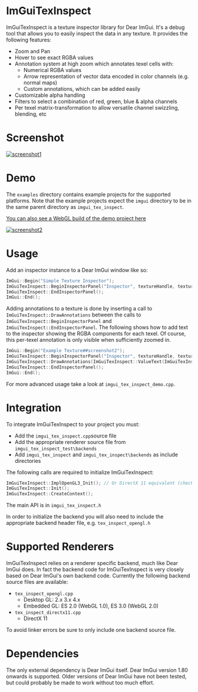 ImGuiTexInspect
=====

ImGuiTexInspect is a texture inspector library for Dear ImGui.  It's a debug tool that allows you to easily inspect the data in any texture.  It provides the following features:
- Zoom and Pan
- Hover to see exact RGBA values
- Annotation system at high zoom which annotates texel cells with:
    - Numerical RGBA values
    - Arrow representation of vector data encoded in color channels (e.g. normal maps)
    - Custom annotations, which can be added easily
- Customizable alpha handling
- Filters to select a combination of red, green, blue & alpha channels
- Per texel matrix-transformation to allow versatile channel swizzling, blending, etc

Screenshot
=====
[![screenshot1](https://andyborrell.github.io/imgui_tex_inspect/Screenshot_1.png)](https://andyborrell.github.io/imgui_tex_inspect/Screenshot_1.png)

Demo
=====

The ```examples``` directory contains example projects for the supported platforms.  Note that the example projects expect the `imgui` directory to be in the same parent directory as `imgui_tex_inspect`.

[You can also see a WebGL build of the demo project here](https://andyborrell.github.io/imgui_tex_inspect)


[![screenshot2](https://andyborrell.github.io/imgui_tex_inspect/Screenshot_2.png)](https://andyborrell.github.io/imgui_tex_inspect/Screenshot_2.png)


Usage
=====
Add an inspector instance to a Dear ImGui window like so:

```cpp
ImGui::Begin("Simple Texture Inspector");
ImGuiTexInspect::BeginInspectorPanel("Inspector", textureHandle, textureSize);
ImGuiTexInspect::EndInspectorPanel();
ImGui::End();
```

Adding annotations to a texture is done by inserting a call to `ImGuiTexInspect::DrawAnnotations` between the calls to `ImGuiTexInspect::BeginInspectorPanel` and `ImGuiTexInspect::EndInspectorPanel`.  The following shows how to add text to the inspector showing the RGBA components for each texel.  Of course, this per-texel annotation is only visible when sufficiently zoomed in.

```cpp
ImGui::Begin("Example Texture##screenshot2");
ImGuiTexInspect::BeginInspectorPanel("Inspector", textureHandle, textureSize);
ImGuiTexInspect::DrawAnnotations(ImGuiTexInspect::ValueText(ImGuiTexInspect::ValueText::Floats));
ImGuiTexInspect::EndInspectorPanel();
ImGui::End();
```

For more advanced usage take a look at `imgui_tex_inspect_demo.cpp`.


Integration
=====
To integrate ImGuiTexInspect to your project you must: 
- Add the `imgui_tex_inspect.cpp`source file
- Add the appropriate renderer source file from `imgui_tex_inspect_test\backends`
- Add `imgui_tex_inspect` and `imgui_tex_inspect\backends` as include directories

The following calls are required to initialize ImGuiTexInspect:
```cpp
ImGuiTexInspect::ImplOpenGL3_Init(); // Or DirectX 11 equivalent (check your chosen backend header file)
ImGuiTexInspect::Init();
ImGuiTexInspect::CreateContext();
```

The main API is in `imgui_tex_inspect.h`

In order to initialize the backend you will also need to include the appropriate backend header file, e.g. `tex_inspect_opengl.h` 


Supported Renderers
===== 
ImGuiTexInspect relies on a renderer specific backend, much like Dear ImGui does.  In fact the backend code for ImGuiTexInspect is very closely based on Dear ImGui's own backend code.  Currently the following backend source files are available:

- `tex_inspect_opengl.cpp`
    - Desktop GL: 2.x 3.x 4.x
    - Embedded GL: ES 2.0 (WebGL 1.0), ES 3.0 (WebGL 2.0)
- `tex_inspect_directx11.cpp`
    - DirectX 11

To avoid linker errors be sure to only include one backend source file.

Dependencies
=====
The only external dependency is Dear ImGui itself.  Dear ImGui version 1.80 onwards is supported.  Older versions of Dear ImGui have not been tested, but could probably be made to work without too much effort.


